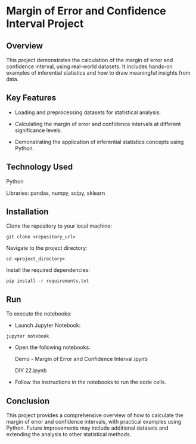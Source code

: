 
# Margin of Error and Confidence Interval Project


## Overview

This project demonstrates the calculation of the margin of error and confidence interval, using real-world datasets. It includes hands-on examples of inferential statistics and how to draw meaningful insights from data.
## Key Features

- Loading and preprocessing datasets for statistical analysis.

- Calculating the margin of error and confidence intervals at different significance levels.

- Demonstrating the application of inferential statistics concepts using Python.
## Technology Used

Python

Libraries: pandas, numpy, scipy, sklearn


## Installation
Clone the repository to your local machine:
```
git clone <repository_url>
```
Navigate to the project directory:
```
cd <project_directory>
```
Install the required dependencies:
```
pip install -r requirements.txt
```
## Run

To execute the notebooks:

- Launch Jupyter Notebook:
```
jupyter notebook
```
- Open the following notebooks:

    Demo - Margin of Error and Confidence Interval.ipynb

    DIY 22.ipynb

- Follow the instructions in the notebooks to run the code cells.
## Conclusion

This project provides a comprehensive overview of how to calculate the margin of error and confidence intervals, with practical examples using Python. Future improvements may include additional datasets and extending the analysis to other statistical methods.
